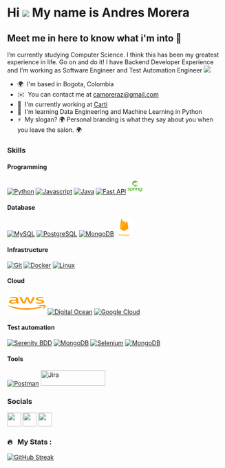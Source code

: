 Hi <img src="https://media.giphy.com/media/hvRJCLFzcasrR4ia7z/giphy.gif" width="36"> My name is Andres Morera
===========================

Meet me in here to know what i'm into 🍕
----------------------------------------

I’m currently studying Computer Science. I think this has been my greatest experience in life. Go on and do it! I have Backend Developer Experience and I'm working as Software Engineer and Test Automation Engineer <img src="https://media.giphy.com/media/WUlplcMpOCEmTGBtBW/giphy.gif" width="36"> 

* 🌍  I'm based in Bogota, Colombia
* ✉️  You can contact me at [camoreraz@gmail.com](mailto:camoreraz@gmail.com)
* 🚀  I'm currently working at [Carti](https://carti.com.co)
* 🧠  I'm learning Data Engineering and Machine Learning in Python
* ⚡  My slogan? 🌍 Personal branding is what they say about you when you leave the salon. 🌍

### Skills
#### Programming
<p align="left">
<a href="https://www.python.org/" target="_blank" rel="noreferrer"><img src="https://raw.githubusercontent.com/danielcranney/readme-generator/main/public/icons/skills/python-colored.svg" width="36" height="36" alt="Python" /></a>
<a href="https://developer.mozilla.org/en-US/docs/Web/JavaScript" target="_blank" rel="noreferrer"><img src="https://raw.githubusercontent.com/danielcranney/readme-generator/main/public/icons/skills/javascript-colored.svg" width="36" height="36" alt="Javascript" /></a>
<a href="https://www.oracle.com/java/" target="_blank" rel="noreferrer"><img src="https://raw.githubusercontent.com/danielcranney/readme-generator/main/public/icons/skills/java-colored.svg" width="36" height="36" alt="Java" /></a>
<a href="https://fastapi.tiangolo.com/" target="_blank" rel="noreferrer"><img src="https://raw.githubusercontent.com/danielcranney/readme-generator/main/public/icons/skills/fastapi-colored.svg" width="36" height="36" alt="Fast API" /></a>
<a href="https://fastapi.tiangolo.com/" target="_blank" rel="noreferrer"><img src="https://github.com/devicons/devicon/blob/master/icons/spring/spring-original-wordmark.svg" title="Spring" alt="Spring" width="36" height="36"/>
</a>
</p>

#### Database

<p align="left">
<a href="https://www.mysql.com/" target="_blank" rel="noreferrer"><img src="https://raw.githubusercontent.com/danielcranney/readme-generator/main/public/icons/skills/mysql-colored.svg" width="36" height="36" alt="MySQL" /></a>
<a href="https://www.postgresql.org/" target="_blank" rel="noreferrer"><img src="https://raw.githubusercontent.com/danielcranney/readme-generator/main/public/icons/skills/postgresql-colored.svg" width="36" height="36" alt="PostgreSQL" /></a>
<a href="https://www.mongodb.com/" target="_blank" rel="noreferrer"><img src="https://raw.githubusercontent.com/danielcranney/readme-generator/main/public/icons/skills/mongodb-colored.svg" width="36" height="36" alt="MongoDB" /></a>
<a href="https://www.mongodb.com/" target="_blank" rel="noreferrer"><img src="https://github.com/devicons/devicon/blob/master/icons/firebase/firebase-plain-wordmark.svg" title="Firebase" alt="Firebase" width="40" height="40"/></a>
</p>

#### Infrastructure

<p align="left">
<a href="https://git-scm.com/" target="_blank" rel="noreferrer"><img src="https://raw.githubusercontent.com/danielcranney/readme-generator/main/public/icons/skills/git-colored.svg" width="90" height="50" alt="Git" /></a>
  <a href="https://www.docker.com/" target="_blank" rel="noreferrer"><img src="https://raw.githubusercontent.com/danielcranney/readme-generator/main/public/icons/skills/docker-colored.svg" width="90" height="50" alt="Docker" /></a>
  <a href="https://www.linux.org" target="_blank" rel="noreferrer"><img src="https://raw.githubusercontent.com/danielcranney/readme-generator/main/public/icons/skills/linux-colored.svg" width="90" height="50" alt="Linux" /></a>
</p>

#### Cloud

<p align="left">
<a href="https://serenity-bdd.info/" target="_blank" rel="noreferrer"><img src="https://github.com/devicons/devicon/blob/master/icons/amazonwebservices/amazonwebservices-plain-wordmark.svg" title="AWS" alt="AWS" width="90" height="50"/></a>
  <a href="https://www.digitalocean.com" target="_blank" rel="noreferrer"><img src="https://raw.githubusercontent.com/danielcranney/readme-generator/main/public/icons/skills/digitalocean-colored.svg" width="90" height="50" alt="Digital Ocean" /></a>
  <a href="https://cloud.google.com/" target="_blank" rel="noreferrer"><img src="https://raw.githubusercontent.com/danielcranney/readme-generator/main/public/icons/skills/googlecloud-colored.svg" width="90" height="50" alt="Google Cloud" /></a>
</p>

#### Test automation
<p align="left">
<a href="https://serenity-bdd.info/" target="_blank" rel="noreferrer"><img src="https://avatars.githubusercontent.com/u/9455201?s=48&v=4" alt="Serenity BDD" title="Serenity BDD" width="36" height="36" /></a>
<a href="https://cucumber.io/" target="_blank" rel="noreferrer"><img src="https://avatars.githubusercontent.com/u/320565?s=48&v=4" width="36" height="36" alt="MongoDB" title="MongoDB" /></a>
<a href="https://www.selenium.dev/" target="_blank" rel="noreferrer"><img src="https://avatars.githubusercontent.com/u/983927?s=48&v=4" width="36" height="36" alt="Selenium" title="Selenium" /></a>
<a href="https://rest-assured.io/" target="_blank" rel="noreferrer"><img src="https://avatars.githubusercontent.com/u/19369327?s=48&v=4" width="36" height="36" alt="MongoDB" /></a>
</p>

#### Tools
<p align="left">
<a href="https://cucumber.io/" target="_blank" rel="noreferrer"><img src="https://www.vectorlogo.zone/logos/getpostman/getpostman-icon.svg" title="Postman"  alt="Postman" width="36" height="36"/></a>
<a href="https://www.atlassian.com/" target="_blank" rel="noreferrer"><img src="https://wac-cdn.atlassian.com/dam/jcr:616e6748-ad8c-48d9-ae93-e49019ed5259/Atlassian-horizontal-blue-rgb.svg?cdnVersion=1207" title="Jira" **alt="Jira" width="150" height="36"/></a>
</p>

### Socials

<p align="left"> <a href="https://github.com/cmoreraz" target="_blank" rel="noreferrer"><img src="https://raw.githubusercontent.com/danielcranney/readme-generator/main/public/icons/socials/github.svg" width="32" height="32" /></a> 
<a href="https://www.instagram.com/andres.morera/" target="_blank" rel="noreferrer"><img src="https://raw.githubusercontent.com/danielcranney/readme-generator/main/public/icons/socials/instagram.svg" width="32" height="32" /></a> <a href="https://www.linkedin.com/in/cmoreraz/" target="_blank" rel="noreferrer"><img src="https://raw.githubusercontent.com/danielcranney/readme-generator/main/public/icons/socials/linkedin.svg" width="32" height="32" /></a> </p>

### 🔥 &nbsp; My Stats :
[![GitHub Streak](https://github-readme-streak-stats.herokuapp.com?user=cmoreraz&theme=dark&hide_border=true)](https://git.io/streak-stats)

